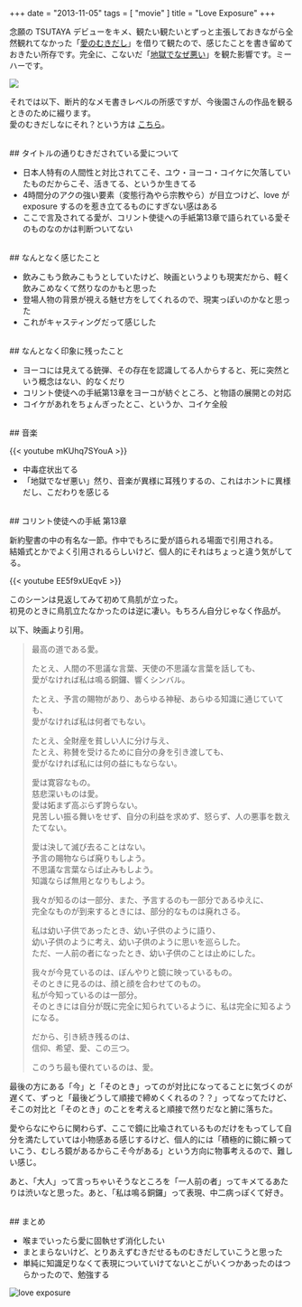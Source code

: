 +++
date = "2013-11-05"
tags = [ "movie" ]
title = "Love Exposure"
+++

念願の TSUTAYA デビューをキメ、観たい観たいとずっと主張しておきながら全然観れてなかった「[愛のむきだし](http://www.phantom-film.jp/library/site/ainomukidashi)」を借りて観たので、感じたことを書き留めておきたい所存です。完全に、こないだ「[地獄でなぜ悪い](http://play-in-hell.com)」を観た影響です。ミーハーです。

<a href="http://www.amazon.co.jp/gp/product/B002AE5A7M/ref=as_li_ss_il?ie=UTF8&camp=247&creative=7399&creativeASIN=B002AE5A7M&linkCode=as2&tag=k1ch1-22"><img border="0" src="https://ws-fe.amazon-adsystem.com/widgets/q?_encoding=UTF8&ASIN=B002AE5A7M&Format=_SL250_&ID=AsinImage&MarketPlace=JP&ServiceVersion=20070822&WS=1&tag=k1ch1-22" ></a><img src="https://ir-jp.amazon-adsystem.com/e/ir?t=k1ch1-22&l=as2&o=9&a=B002AE5A7M" width="1" height="1" border="0" alt="" style="border:none !important; margin:0px !important;" />

<!--more-->

それでは以下、断片的なメモ書きレベルの所感ですが、今後園さんの作品を観るときのために綴ります。  
愛のむきだしなにそれ？という方は [こちら](http://ja.wikipedia.org/wiki/%E6%84%9B%E3%81%AE%E3%82%80%E3%81%8D%E3%81%A0%E3%81%97)。

<br />
## タイトルの通りむきだされている愛について

* 日本人特有の人間性と対比されてこそ、ユウ・ヨーコ・コイケに欠落していたものだからこそ、活きてる、というか生きてる
* 4時間分のアクの強い要素（変態行為やら宗教やら）が目立つけど、love が exposure するのを惹き立てるものにすぎない感はある
* ここで言及されてる愛が、コリント使徒への手紙第13章で語られている愛そのものなのかは判断ついてない

<br />
## なんとなく感じたこと

* 飲みこもう飲みこもうとしていたけど、映画というよりも現実だから、軽く飲みこめなくて然りなのかもと思った
* 登場人物の背景が視える魅せ方をしてくれるので、現実っぽいのかなと思った
* これがキャスティングだって感じした

<br />
## なんとなく印象に残ったこと

* ヨーコには見えてる銃弾、その存在を認識してる人からすると、死に突然という概念はない、的なくだり
* コリント使徒への手紙第13章をヨーコが紡ぐところ、と物語の展開との対応
* コイケがあれをちょんぎったとこ、というか、コイケ全般

<br />
## 音楽

{{< youtube mKUhq7SYouA >}}
<br />

*  中毒症状出てる
* 「地獄でなぜ悪い」然り、音楽が異様に耳残りするの、これはホントに異様だし、こだわりを感じる

<br />
## コリント使徒への手紙 第13章

新約聖書の中の有名な一節。作中でもろに愛が語られる場面で引用される。  
結婚式とかでよく引用されるらしいけど、個人的にそれはちょっと違う気がしてる。

{{< youtube EE5f9xUEqvE >}}
<br />

このシーンは見返してみて初めて鳥肌が立った。  
初見のときに鳥肌立たなかったのは逆に凄い。もちろん自分じゃなく作品が。

以下、映画より引用。

> 最高の道である愛。
>
> たとえ、人間の不思議な言葉、天使の不思議な言葉を話しても、  
> 愛がなければ私は鳴る銅鑼、響くシンバル。
>
> たとえ、予言の賜物があり、あらゆる神秘、あらゆる知識に通じていても、  
> 愛がなければ私は何者でもない。
>
> たとえ、全財産を貧しい人に分け与え、  
> たとえ、称賛を受けるために自分の身を引き渡しても、  
> 愛がなければ私には何の益にもならない。
>
> 愛は寛容なもの。  
> 慈悲深いものは愛。  
> 愛は妬まず高ぶらず誇らない。  
> 見苦しい振る舞いをせず、自分の利益を求めず、怒らず、人の悪事を数えたてない。
>
> 愛は決して滅び去ることはない。  
> 予言の賜物ならば廃りもしよう。  
> 不思議な言葉ならば止みもしよう。  
> 知識ならば無用となりもしよう。
>
> 我々が知るのは一部分、また、予言するのも一部分であるゆえに、  
> 完全なものが到来するときには、部分的なものは廃れさる。
>
> 私は幼い子供であったとき、幼い子供のように語り、  
> 幼い子供のように考え、幼い子供のように思いを巡らした。  
> ただ、一人前の者になったとき、幼い子供のことは止めにした。
>
> 我々が今見ているのは、ぼんやりと鏡に映っているもの。  
> そのときに見るのは、顔と顔を合わせてのもの。  
> 私が今知っているのは一部分。  
> そのときには自分が既に完全に知られているように、私は完全に知るようになる。
>
> だから、引き続き残るのは、  
> 信仰、希望、愛、この三つ。
>
> このうち最も優れているのは、愛。

最後の方にある「今」と「そのとき」ってのが対比になってることに気づくのが遅くて、ずっと「最後どうして順接で締めくくれるの？？」ってなってたけど、そこの対比と「そのとき」のことを考えると順接で然りだなと腑に落ちた。

愛やらなにやらに関わらず、ここで鏡に比喩されているものだけをもってして自分を満たしていては小物感ある感じするけど、個人的には「積極的に鏡に頼っていこう、むしろ鏡があるからこそ今がある」という方向に物事考えるので、難しい感じ。

あと、「大人」って言っちゃいそうなところを「一人前の者」ってキメてるあたりは渋いなと思った。あと、「私は鳴る銅鑼」って表現、中二病っぽくて好き。

<br />
## まとめ

* 喉までいったら愛に固執せず消化したい
* まとまらないけど、とりあえずむきだせるものむきだしていこうと思った
* 単純に知識足りなくて表現についていけてないとこがいくつかあったのはつらかったので、勉強する

![love exposure](/img/entry/love_exposure.jpg)
